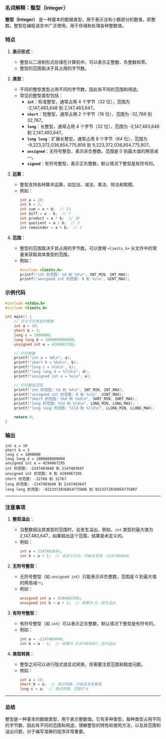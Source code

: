 ### 名词解释：整型（Integer）

**整型（Integer）** 是一种基本的数据类型，用于表示没有小数部分的数值，即整数。整型在编程语言中广泛使用，用于存储和处理各种整数值。

### **特点**

1. **表示形式**：
   - 整型以二进制形式存储在计算机中，可以表示正整数、负整数和零。
   - 整型的范围取决于其占用的字节数。

2. **类型**：
   - 不同的整型类型占用不同的字节数，因此有不同的范围和用途。
   - 常见的整型类型包括：
     - **`int`**：标准整型，通常占用 4 个字节（32 位），范围为 -2,147,483,648 到 2,147,483,647。
     - **`short`**：短整型，通常占用 2 个字节（16 位），范围为 -32,768 到 32,767。
     - **`long`**：长整型，通常占用 4 个字节（32 位），范围为 -2,147,483,648 到 2,147,483,647。
     - **`long long`**：扩展长整型，通常占用 8 个字节（64 位），范围为 -9,223,372,036,854,775,808 到 9,223,372,036,854,775,807。
     - **`unsigned`**：无符号整型，表示非负整数，范围是 0 到最大值的两倍减一。
     - **`signed`**：有符号整型，表示正负整数，默认情况下整型是有符号的。

3. **运算**：
   - 整型支持各种算术运算，如加法、减法、乘法、除法和取模。
   - 例如：
     ```c
     int a = 10;
     int b = 3;
     int sum = a + b;  // 13
     int diff = a - b;  // 7
     int product = a * b;  // 30
     int quotient = a / b;  // 3
     int remainder = a % b;  // 1
     ```

4. **范围**：
   - 整型的范围取决于其占用的字节数。可以使用 `<limits.h>` 头文件中的常量来获取具体类型的范围。
   - 例如：
     ```c
     #include <limits.h>
     printf("int 的范围: %d 到 %d\n", INT_MIN, INT_MAX);
     printf("unsigned int 的范围: 0 到 %u\n", UINT_MAX);
     ```
### **示例代码**

```c
#include <stdio.h>
#include <limits.h>

int main() {
    // 定义不同类型的整数
    int a = 10;
    short b = 3;
    long c = 1000000;
    long long d = 1000000000000;
    unsigned int e = 4294967295;

    // 打印整数
    printf("int a = %d\n", a);
    printf("short b = %hd\n", b);
    printf("long c = %ld\n", c);
    printf("long long d = %lld\n", d);
    printf("unsigned int e = %u\n", e);

    // 打印整型范围
    printf("int 的范围: %d 到 %d\n", INT_MIN, INT_MAX);
    printf("unsigned int 的范围: 0 到 %u\n", UINT_MAX);
    printf("short 的范围: %hd 到 %hd\n", SHRT_MIN, SHRT_MAX);
    printf("long 的范围: %ld 到 %ld\n", LONG_MIN, LONG_MAX);
    printf("long long 的范围: %lld 到 %lld\n", LLONG_MIN, LLONG_MAX);

    return 0;
}
```

### **输出**
```
int a = 10
short b = 3
long c = 1000000
long long d = 1000000000000
unsigned int e = 4294967295
int 的范围: -2147483648 到 2147483647
unsigned int 的范围: 0 到 4294967295
short 的范围: -32768 到 32767
long 的范围: -2147483648 到 2147483647
long long 的范围: -9223372036854775808 到 9223372036854775807
```

---

### **注意事项**

1. **整型溢出**：
   - 当整数超出其类型的范围时，会发生溢出。例如，`int` 类型的最大值为 2,147,483,647，如果超出这个范围，结果是未定义的。
   - 例如：
     ```c
     int a = 2147483647;
     int b = a + 1;  // 未定义行为，可能会变成 -2147483648
     ```

2. **无符号整型**：
   - 无符号整型（如 `unsigned int`）只能表示非负整数，范围是 0 到最大值的两倍减一。
   - 例如：
     ```c
     unsigned int a = 4294967295;
     unsigned int b = a + 1;  // 结果为 0，因为溢出
     ```

3. **有符号整型**：
   - 有符号整型（如 `int`）可以表示正负整数，默认情况下整型是有符号的。
   - 例如：
     ```c
     int a = -2147483648;
     int b = a - 1;  // 结果为 2147483647，因为溢出
     ```

4. **类型转换**：
   - 整型之间可以进行隐式或显式转换，但需要注意范围和精度问题。
   - 例如：
     ```c
     int a = 10;
     short b = a;  // 隐式转换，可能会丢失精度
     long c = a;  // 隐式转换，范围扩大
     ```

---

### **总结**
整型是一种基本的数据类型，用于表示整数值。它有多种类型，每种类型占用不同的字节数，因此有不同的范围和用途。理解整型的特性和使用方法，以及其范围和溢出问题，对于编写准确的程序非常重要。